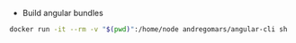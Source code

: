 
* Build angular bundles
```bash
docker run -it --rm -v "$(pwd)":/home/node andregomars/angular-cli sh
```
